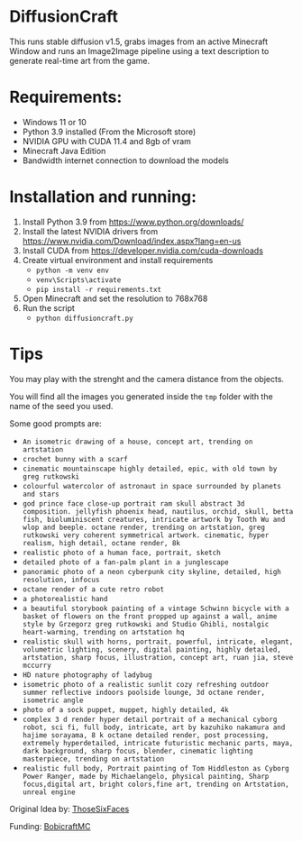 # DiffusionCraft

This runs stable diffusion v1.5, grabs images from an active Minecraft Window and runs an Image2Image pipeline using a text description to generate real-time art from the game.

# Requirements:
- Windows 11 or 10
- Python 3.9 installed (From the Microsoft store)
- NVIDIA GPU with CUDA 11.4 and 8gb of vram
- Minecraft Java Edition
- Bandwidth internet connection to download the models

# Installation and running:

1. Install Python 3.9 from https://www.python.org/downloads/
2. Install the latest NVIDIA drivers from https://www.nvidia.com/Download/index.aspx?lang=en-us
3. Install CUDA from https://developer.nvidia.com/cuda-downloads
4. Create virtual environment and install requirements
    - `python -m venv env`
    - `venv\Scripts\activate`
    - `pip install -r requirements.txt`
5. Open Minecraft and set the resolution to 768x768
6. Run the script
    - `python diffusioncraft.py`

# Tips

You may play with the strenght and the camera distance from the objects.

You will find all the images you generated inside the `tmp` folder with the name of the seed you used.

Some good prompts are:
- `An isometric drawing of a house, concept art, trending on artstation`
- `crochet bunny with a scarf`
- `cinematic mountainscape highly detailed, epic, with old town by greg rutkowski`
- `colourful watercolor of astronaut in space surrounded by planets and stars`
- `god prince face close-up portrait ram skull abstract 3d composition. jellyfish phoenix head, nautilus, orchid, skull, betta fish, bioluminiscent creatures, intricate artwork by Tooth Wu and wlop and beeple. octane render, trending on artstation, greg rutkowski very coherent symmetrical artwork. cinematic, hyper realism, high detail, octane render, 8k`
- `realistic photo of a human face, portrait, sketch`
- `detailed photo of a fan-palm plant in a junglescape`
- `panoramic photo of a neon cyberpunk city skyline, detailed, high resolution, infocus`
- `octane render of a cute retro robot`
- `a photorealistic hand`
- `a beautiful storybook painting of a vintage Schwinn bicycle with a basket of flowers on the front propped up against a wall, anime style by Grzegorz greg rutkowski and Studio Ghibli, nostalgic heart-warming, trending on artstation hq`
- `realistic skull with horns, portrait, powerful, intricate, elegant, volumetric lighting, scenery, digital painting, highly detailed, artstation, sharp focus, illustration, concept art, ruan jia, steve mccurry`
- `HD nature photography of ladybug`
- `isometric photo of a realistic sunlit cozy refreshing outdoor summer reflective indoors poolside lounge, 3d octane render, isometric angle`
- `photo of a sock puppet, muppet, highly detailed, 4k`
- `complex 3 d render hyper detail portrait of a mechanical cyborg robot, sci fi, full body, intricate, art by kazuhiko nakamura and hajime sorayama, 8 k octane detailed render, post processing, extremely hyperdetailed, intricate futuristic mechanic parts, maya, dark background, sharp focus, blender, cinematic lighting masterpiece, trending on artstation`
- `realistic full body, Portrait painting of Tom Hiddleston as Cyborg Power Ranger, made by Michaelangelo, physical painting, Sharp focus,digital art, bright colors,fine art, trending on Artstation, unreal engine`

Original Idea by: [ThoseSixFaces](https://github.com/TSFSean)

Funding: [BobicraftMC](https://www.youtube.com/@BobicraftMC)
